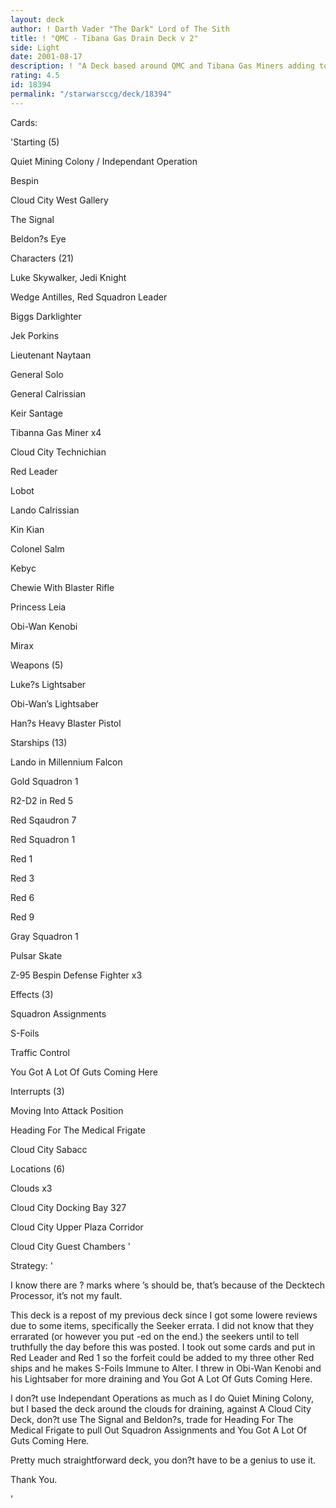 ```yaml
---
layout: deck
author: ! Darth Vader "The Dark" Lord of The Sith
title: ! "QMC - Tibana Gas Drain Deck v 2"
side: Light
date: 2001-08-17
description: ! "A Deck based around QMC and Tibana Gas Miners adding to Force Drains in the Clouds."
rating: 4.5
id: 18394
permalink: "/starwarsccg/deck/18394"
---
```

Cards: 

'Starting (5)

Quiet Mining Colony / Independant Operation

Bespin

Cloud City West Gallery

The Signal

Beldon?s Eye


Characters (21)

Luke Skywalker, Jedi Knight

Wedge Antilles, Red Squadron Leader

Biggs Darklighter

Jek Porkins

Lieutenant Naytaan

General Solo

General Calrissian

Keir Santage

Tibanna Gas Miner x4

Cloud City Technichian

Red Leader

Lobot

Lando Calrissian

Kin Kian

Colonel Salm

Kebyc

Chewie With Blaster Rifle

Princess Leia

Obi-Wan Kenobi

Mirax


Weapons (5)

Luke?s Lightsaber

Obi-Wan’s Lightsaber

Han?s Heavy Blaster Pistol


Starships (13)

Lando in Millennium Falcon

Gold Squadron 1

R2-D2 in Red 5

Red Sqaudron 7

Red Squadron 1

Red 1

Red 3

Red 6

Red 9

Gray Squadron 1

Pulsar Skate

Z-95 Bespin Defense Fighter x3


Effects (3)

Squadron Assignments

S-Foils

Traffic Control

You Got A Lot Of Guts Coming Here


Interrupts (3)

Moving Into Attack Position

Heading For The Medical Frigate

Cloud City Sabacc


Locations (6)

Clouds x3

Cloud City Docking Bay 327

Cloud City Upper Plaza Corridor

Cloud City Guest Chambers '

Strategy: '

I know there are ? marks where ’s should be, that’s because of the Decktech Processor, it’s not my fault.


This deck is a repost of my previous deck since I got some lowere reviews due to some items, specifically the Seeker errata. I did not know that they errarated (or however you put -ed on the end.) the seekers until to tell truthfully the day before this was posted. I took out some cards and put in Red Leader and Red 1 so the forfeit could be added to my three other Red ships and he makes S-Foils Immune to Alter. I threw in Obi-Wan Kenobi and his Lightsaber for more draining and You Got A Lot Of Guts Coming Here. 


I don?t use Independant Operations as much as I do Quiet Mining Colony, but I based the deck around the clouds for draining, against A Cloud City Deck, don?t use The Signal and Beldon?s, trade for Heading For The Medical Frigate to pull Out Squadron Assignments and You Got A Lot Of Guts Coming Here. 


Pretty much straightforward deck, you don?t have to be a genius to use it.


Thank You.

'
